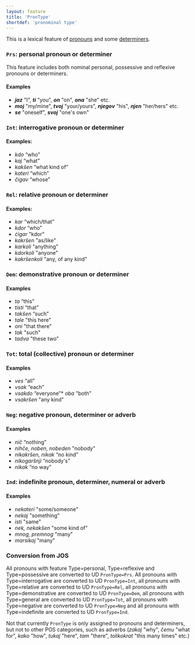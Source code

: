 ```yaml
---
layout: feature
title: 'PronType'
shortdef: 'pronominal type'
---
```


This is a lexical feature of [pronouns](PRON) and some [determiners](DET).

### `Prs`: personal pronoun or determiner

This feature includes both nominal personal, possessive and reflexive pronouns or determiners.

#### Examples

* _<b>jaz</b>_ "I", _<b>ti</b>_ "you", _<b>on</b>_ "on", _<b>ona</b>_ "she" etc.
* _<b>moj</b>_ "my/mine", _<b>tvoj</b>_ "your/yours", _<b>njegov</b>_ "his", _<b>njen</b>_ "her/hers" etc.
* _<b>se</b>_ "oneself", _<b>svoj</b>_ "one's own"

### `Int`: interrogative pronoun or determiner

#### Examples: 

* _kdo_ “who”
* _kaj_ “what”
* _kakšen_ “what kind of”
* _kateri_ “which”
* _čigav_ “whose”

### `Rel`: relative pronoun or determiner

#### Examples: 

* _kar_ “which/that”
* _kdor_ “who”
* _ćigar_ "kdor"
* _kakršen_ "as/like"
* _karkoli_ "anything"
* _kdorkoli_ "anyone"
* _kakršenkoli_ "any, of any kind"

### `Dem`: demonstrative pronoun or determiner

#### Examples

* _ta_ “this”
* _tisti_ “that”
* _takšen_ “such”
* _tale_ "this here"
* _oni_ "that there"
* _tak_ "such"
* _tadva_ "these two"

### `Tot`: total (collective) pronoun or determiner

#### Examples

* _ves_ “all”
* _vsak_ “each”
* _vsakdo_ “everyone”* _oba_ "both"
* _vsakršen_ "any kind"

### `Neg`: negative pronoun, determiner or adverb

#### Examples

* _nič_ “nothing”
* _nihče, noben, nobeden_ "nobody"
* _nikakršen, nikak_ “no kind”
* _nikogaršnji_ “nobody's”
* _nikak_ “no way”

### `Ind`: indefinite pronoun, determiner, numeral or adverb

#### Examples

* _nekateri_ "some/someone"
* _nekaj_ "something"
* _isti_ "same"
* _nek, nekakšen_ "some kind of"
* _mnog, premnog_ "many"
* _marsikaj_ "many"

### Conversion from JOS

All pronouns with feature Type=personal, Type=reflexive and Type=possessive are converted to UD `PronType=Prs`. All pronouns with Type=interrogative are converted to UD `PronType=Int`, all pronouns with Type=relative are converted to UD `PronType=Rel`, all pronouns with Type=demonstrative are converted to UD `PronType=Dem`, all pronouns with Type=general are converted to UD `PronType=Tot`, all pronouns with Type=negative are converted to UD `PronType=Neg` and all pronouns with Type=indefinite are converted to UD `PronType=Ind`. 

Not that currently `PronType` is only assigned to pronouns and determiners, but not to other POS categories, such as adverbs (_zakaj_ "why", _čemu_ "what for", _kako_ "how", _tukaj_ "here", _tam_ "there", _tolikokrat_ "this many times" etc.)
<!-- Interlanguage links updated Út zář 29 20:43:04 CEST 2020 -->
